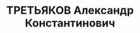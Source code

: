 ---
title: ТРЕТЬЯКОВ Александр Константинович
description: "Арестован в 1937\n Приговор: ВК ВС СССР, 10.10.1937 - ВМН с конфискацией\
  \ имущества.\n Расстрелян 11.10.1937 в г.Баку.\n Источники: Сталинский список от\
  \ 03.10.1937 (Аз.ССР, Кат.1)"
---